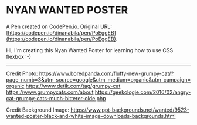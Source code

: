 # NYAN WANTED POSTER

A Pen created on CodePen.io. Original URL: [https://codepen.io/dinanabila/pen/PoEggEB](https://codepen.io/dinanabila/pen/PoEggEB).

Hi, I'm creating this Nyan Wanted Poster for learning how to use CSS flexbox :-)


***
Credit Photo: 
https://www.boredpanda.com/fluffy-new-grumpy-cat/?page_numb=3&utm_source=google&utm_medium=organic&utm_campaign=organic
https://www.detik.com/tag/grumpy-cat
https://www.grumpycats.com/about
https://geekologie.com/2016/02/angry-cat-grumpy-cats-much-bitterer-olde.php

Credit Background Image: 
https://www.ppt-backgrounds.net/wanted/9523-wanted-poster-black-and-white-image-downloads-backgrounds.html